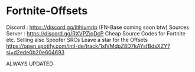 # Fortnite-Offsets
Discord : https://discord.gg/lithiumrip (FN-Base coming soon btw) 
Sources Server : https://discord.gg/RXVPZjqDcP
Cheap Source Codes for Fortnite etc. 
Selling also Spoofer SRCs 
Leave a star for the Offsets 
https://open.spotify.com/intl-de/track/1xIVMdpZ8D7kAYsfBdsXZY?si=d2ede0b20e604693


ALWAYS UPDATED
 

